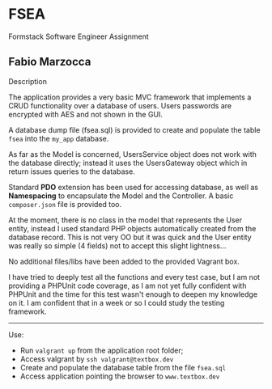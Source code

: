 # FSEA
Formstack Software Engineer Assignment

Fabio Marzocca
----------------------------------------


Description

The application provides a very basic MVC framework that implements a CRUD functionality over a database of users. Users passwords are encrypted with AES and not shown in the GUI.

A database dump file (fsea.sql) is provided to create and populate the table `fsea` into the `my_app` database.

As far as the Model is concerned,  UsersService object does not work with the database directly; instead it uses the UsersGateway object which in return issues queries to the database. 

Standard **PDO** extension has been used for accessing database, as well as **Namespacing** to encapsulate the Model and the Controller. A basic `composer.json` file is provided too.

At the moment, there is no class in the model that represents the User entity, instead I used standard PHP objects automatically created from the database record. This is not very OO but it was quick and the User entity was really so simple (4 fields) not to accept this slight lightness...

No additional files/libs have been added to the provided Vagrant box.

I have tried to deeply test all the functions and every test case, but I am not providing a PHPUnit code coverage, as I am not yet fully confident with PHPUnit and the time for this test wasn't enough to deepen my knowledge on it. I am confident that in a week or so I could study the testing framework.

------------------------------

Use:

- Run `valgrant up` from the application root folder;
- Access valgrant by `ssh valgrant@textbox.dev`
- Create and populate the database table from the file `fsea.sql`
- Access application pointing the browser to `www.textbox.dev`

